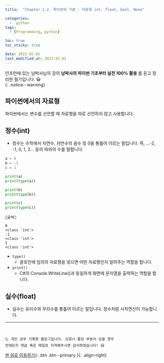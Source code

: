 ```yaml
---
title:  "Chapter 1-2. 파이썬의 기본 : 자료형 int, float, bool, None" 

categories:
  -  python
tags:
  - [Programming, python]

toc: true
toc_sticky: true

date: 2023-02-01
last_modified_at: 2023-02-01
---
```


인프런에 있는 남박사님의 강의 **남박사의 파이썬 기초부터 실전 100% 활용** 를 듣고 정리한 필기입니다. 😀  
{: .notice--warning}

## 파이썬에서의 자료형
파이썬에서는 변수를 선언할 때 자료형을 따로 선언하지 않고 사용합니다.

## 정수(int)
- 정수는 수학에서 자연수, 자연수의 음수 및 0을 통틀어 이르는 말입니다. 즉, ...-2, -1, 0, 1, 2... 등의 따위의 수를 말합니다. 
```python
a = 0
b = -1
c = 1

print(a)
print(type(a))

print(b)
print(type(b))

print(c)
print(type(c))
```
```
💎출력💎

0
<class 'int'>
-1
<class 'int'>
1
<class 'int'>
```
- `type()`
  - 괄호안에 임의의 자료형을 넣으면 어떤 자료형인지 알려주는 역할을 합니다.
- `print()`
  - C#의 Console.WriteLine()과 동일하게 화면에 문자열을 출력하는 역할을 합니다.

## 실수(float)
- 실수는 유리수와 무리수를 통틀어 이르는 말입니다. 정수처럼 사칙연산이 가능합니다.
***
<br>

    🌜 개인 공부 기록용 블로그입니다. 오류나 틀린 부분이 있을 경우 
    언제든지 댓글 혹은 메일로 지적해주시면 감사하겠습니다! 😄

[맨 위로 이동하기](#){: .btn .btn--primary }{: .align-right}